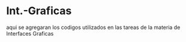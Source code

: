 # Int.-Graficas
aqui se agregaran los codigos utilizados en las tareas de la materia de Interfaces Graficas
